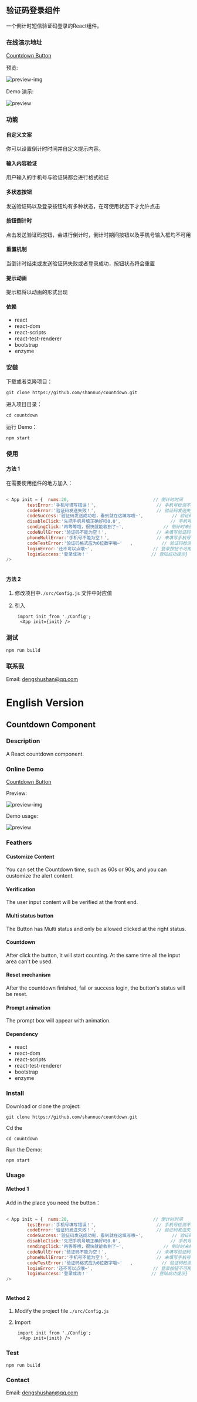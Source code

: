 ﻿## 验证码登录组件

一个倒计时短信验证码登录的React组件。

### 在线演示地址

[Countdown Button](http://dengshushan.com/tryFe/countdown/bulid)

预览:

![preview-img](http://7xle3b.com1.z0.glb.clouddn.com/%E5%B1%8F%E5%B9%95%E5%BF%AB%E7%85%A7%202017-09-16%20%E4%B8%8B%E5%8D%887.20.20.png)

Demo 演示:

![preview](http://7xle3b.com1.z0.glb.clouddn.com/video.gif)

### 功能

#### 自定义文案

你可以设置倒计时时间并自定义提示内容。

#### 输入内容验证

用户输入的手机号与验证码都会进行格式验证

#### 多状态按钮

发送验证码以及登录按钮均有多种状态，在可使用状态下才允许点击

#### 按钮倒计时

点击发送验证码按钮，会进行倒计时，倒计时期间按钮以及手机号输入框均不可用

#### 重置机制

当倒计时结束或发送验证码失败或者登录成功，按钮状态将会重置

#### 提示动画

提示框将以动画的形式出现

#### 依赖

- react
- react-dom
- react-scripts
- react-test-renderer
- bootstrap
- enzyme

### 安装
    	
下载或者克隆项目：

	git clone https://github.com/shannuo/countdown.git

进入项目目录：

	cd countdown
运行 Demo：

	npm start

### 使用

#### 方法 1
在需要使用组件的地方加入：

```javascript
    	
< App init = {	nums:20,								// 倒计时时间
		testError:'手机号填写错误！',						// 手机号检测不通过
		codeError:'验证码发送失败！',						// 验证码发送失败
		codeSuccess:'验证码发送成功啦，看到就在这填写哦~',			// 验证码发送成功
		disableClick:'先把手机号填正确好吗0.0',					// 手机号未通过点击发送验证码
		sendingClick:'再等等哦，很快就能收到了~',				// 倒计时未结束点击发送验证码		
		codeNullError:'验证码不能为空！',					// 未填写验证码登录
		phoneNullError:'手机号不能为空！',					// 未填写手机号登录
		codeTestError:'验证码格式应为6位数字哦~'	,			// 验证码检测不通过
		loginError:'还不可以点哦~',						// 登录按钮不可用时点击
		loginSuccess:'登录成功！'						// 登陆成功提示}
/>
	 
```

#### 方法 2

1. 修改项目中`./src/Config.js` 文件中对应值
2. 引入
		
		import init from './Config';
	     <App init={init} />

### 测试
	npm run build

### 联系我

Email: dengshushan@qq.com


# English Version

## Countdown Component
### Description
A React countdown component.

### Online Demo

[Countdown Button](http://dengshushan.com/tryFe/countdown/bulid)

Preview:

![preview-img](http://7xle3b.com1.z0.glb.clouddn.com/%E5%B1%8F%E5%B9%95%E5%BF%AB%E7%85%A7%202017-09-16%20%E4%B8%8B%E5%8D%887.20.20.png)

Demo usage:

![preview](http://7xle3b.com1.z0.glb.clouddn.com/video.gif)
### Feathers

#### Customize Content

You can set the Countdown time, such as 60s or 90s, and you can customize the alert content.

#### Verification

The user input content will be verified at the front end.

#### Multi status button

The Button has Multi status and only be allowed clicked at the right status.

#### Countdown

After click the button, it will start counting. At the same time all the input area can't be used.


#### Reset mechanism

After the countdown finished, fail or success login, the button's status will be reset.

#### Prompt animation

The prompt box will appear with animation.

#### Dependency

- react
- react-dom
- react-scripts
- react-test-renderer
- bootstrap
- enzyme

### Install
    	
Download or clone the project:

	git clone https://github.com/shannuo/countdown.git

Cd the 

	cd countdown
Run the  Demo:

	npm start

### Usage

#### Method 1
Add in the place you need the button：

```javascript
    	
< App init = {	nums:20,								// 倒计时时间
		testError:'手机号填写错误！',						// 手机号检测不通过
		codeError:'验证码发送失败！',						// 验证码发送失败
		codeSuccess:'验证码发送成功啦，看到就在这填写哦~',			// 验证码发送成功
		disableClick:'先把手机号填正确好吗0.0',					// 手机号未通过点击发送验证码
		sendingClick:'再等等哦，很快就能收到了~',				// 倒计时未结束点击发送验证码		
		codeNullError:'验证码不能为空！',					// 未填写验证码登录
		phoneNullError:'手机号不能为空！',					// 未填写手机号登录
		codeTestError:'验证码格式应为6位数字哦~'	,			// 验证码检测不通过
		loginError:'还不可以点哦~',						// 登录按钮不可用时点击
		loginSuccess:'登录成功！'						// 登陆成功提示}
/>
	 
```

#### Method 2

1. Modify the project file `./src/Config.js` 
2. Import
		
		import init from './Config';
	     <App init={init} />

### Test
	
	npm run build

### Contact

Email: dengshushan@qq.com



